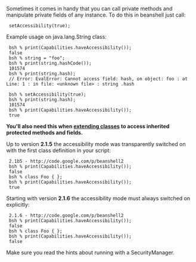 Sometimes it comes in handy that you can call private methods and manipulate private fields of any instance. To do this in beanshell just call:

```
 setAccessibility(true);
```

Example usage on java.lang.String class:
```
 bsh % print(Capabilities.haveAccessibility());
 false
 bsh % string = "foo";
 bsh % print(string.hashCode());
 101574
 bsh % print(string.hash);
 // Error: EvalError: Cannot access field: hash, on object: foo : at Line: 1 : in file: <unknown file> : string .hash 

 bsh % setAccessibility(true);
 bsh % print(string.hash);
 101574
 bsh % print(Capabilities.haveAccessibility());
 true
```


**You'll also need this when [extending classes](http://code.google.com/p/beanshell2/wiki/DefiningClasses) to access inherited protected methods and fields.**

Up to version **2.1.5** the accessibility mode was transparently switched on with the first class definition in your script:
```
 2.1b5 - http://code.google.com/p/beanshell2
 bsh % print(Capabilities.haveAccessibility());
 false
 bsh % class Foo { };
 bsh % print(Capabilities.haveAccessibility());
 true
```

Starting with version **2.1.6** the accessibility mode must always switched on explicitly:
```
 2.1.6 - http://code.google.com/p/beanshell2
 bsh % print(Capabilities.haveAccessibility());
 false
 bsh % class Foo { };
 bsh % print(Capabilities.haveAccessibility());
 false
```

Make sure you read the hints about running with a SecurityManager.